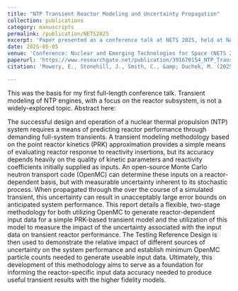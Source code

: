 ```yaml
---
title: "NTP Transient Reactor Modeling and Uncertainty Propagation"
collection: publications
category: manuscripts
permalink: /publication/NETS2025
excerpt: 'Paper presented as a conference talk at NETS 2025, held at NASA MSFC. Work carried out as a summer/fall intern with AMA'
date: 2025-05-05
venue: 'Conference: Nuclear and Emerging Technologies for Space (NETS 2025)'
paperurl: 'https://www.researchgate.net/publication/391670154_NTP_Transient_Reactor_Modeling_and_Uncertainty_Propagation'
citation: 'Mowery, E., Stonehill, J., Smith, C., &amp; Duchek, M. (2025). &quot;NTP Transient Reactor Modeling and Uncertainty Propagation.&quot; <i>Nuclear and Emerging Technologies for Space (NETS 2025)</i>. May 2025, Huntsville, AL.'

---
```

This was the basis for my first full-length conference talk. Transient modeling of NTP engines, with a focus on the reactor subsystem, is not a widely-explored topic. Abstract here:

The successful design and operation of a nuclear thermal propulsion (NTP) system requires a means of predicting reactor performance through demanding full-system transients. A transient modeling methodology based on the point reactor kinetics (PRK) approximation provides a simple means of evaluating reactor response to reactivity insertions, but its accuracy depends heavily on the quality of kinetic parameters and reactivity coefficients initially supplied as inputs. An open-source Monte Carlo neutron transport code (OpenMC) can determine these inputs on a reactor-dependent basis, but with measurable uncertainty inherent to its stochastic process. When propagated through the over the course of a simulated transient, this uncertainty can result in unacceptably large error bounds on anticipated system performance.
This report details a flexible, two-stage methodology for both utilizing OpenMC to generate reactor-dependent input data for a simple PRK-based transient model and the utilization of this model to measure the impact of the uncertainty associated with the input data on transient reactor performance. The Testing Reference Design is then used to demonstrate the relative impact of different sources of uncertainty on the system performance and establish minimum OpenMC particle counts needed to generate useable input data. Ultimately, this development of this methodology aims to serve as a foundation for informing the reactor-specific input data accuracy needed to produce useful transient results with the higher fidelity models.
